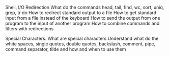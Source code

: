 Shell, I/O Redirection
What do the commands head, tail, find, wc, sort, uniq, grep, tr do
How to redirect standard output to a file
How to get standard input from a file instead of the keyboard
How to send the output from one program to the input of another program
How to combine commands and filters with redirections


Special Characters.
What are special characters
Understand what do the white spaces, single quotes, double quotes, backslash, comment, pipe, command separator, tilde and how and when to use them



